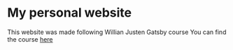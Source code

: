 # My personal website

This website was made following Willian Justen Gatsby course
You can find the course [here](https://www.udemy.com/course/gatsby-crie-um-site-pwa-com-react-graphql-e-netlify-cms/)
